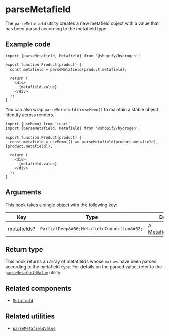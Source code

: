 # parseMetafield


The `parseMetafield` utility creates a new metafield object with a value that has been parsed according to the metafield type.

## Example code

```tsx
import {parseMetafield, Metafield} from '@shopify/hydrogen';

export function Product(product) {
  const metafield = parseMetafield(product.metafield);

  return (
    <div>
      {metafield.value}
    </div>
  );
}
```

You can also wrap `parseMetafield` in `useMemo()` to maintain a stable object identity across renders.

```tsx
import {useMemo} from 'react'
import {parseMetafield, Metafield} from '@shopify/hydrogen';

export function Product(product) {
  const metafield = useMemo(() => parseMetafield(product.metafield), [product.metafield]);

  return (
    <div>
      {metafield.value}
    </div>
  );
}
```

## Arguments

This hook takes a single object with the following key:

| Key         | Type                                                  | Description                                                                                               |
| ----------- | ----------------------------------------------------- | --------------------------------------------------------------------------------------------------------- |
| metafields? | `PartialDeep&#60;MetafieldConnection&#62;` | A [MetafieldConnection](https://shopify.dev/api/storefront/reference/common-objects/metafieldconnection). |

## Return type

This hook returns an array of metafields whose `values` have been parsed according to the metafield `type`. For details on the parsed value, refer to the [`parseMetafieldValue`](/docs/utilities/parsemetafieldvalue/) utility.

## Related components

- [`Metafield`](/docs/components/primitive/metafield/)

## Related utilities

- [`parseMetafieldValue`](/docs/utilities/parsemetafieldvalue/)
